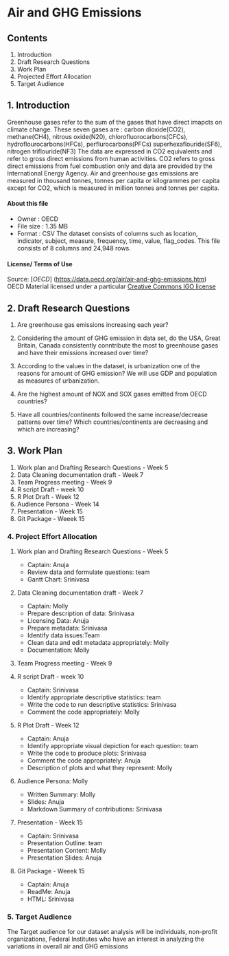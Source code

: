 # Air and GHG Emissions

## Contents

1. Introduction
2. Draft Research Questions
3. Work Plan
4. Projected Effort Allocation
5. Target Audience



## 1. Introduction
     
   Greenhouse gases refer to the sum of the gases that have direct imapcts on climate change. These seven gases are :
   carbon dioxide(CO2), methane(CH4), nitrous oxide(N20), chlorofluorocarbons(CFCs), hydroflourocarbons(HFCs), perflurocarbons(PFCs)
   superhexaflouride(SF6), nitrogen triflouride(NF3)
   The data are expressed in CO2 equivalents and refer to gross direct emissions from human activities. CO2 refers to gross direct 
   emissions from fuel combustion only and data are provided by the International Energy Agency.
   Air and greenhouse gas emissions are measured in thousand tonnes, tonnes per capita or kilogrammes per capita except for 
   CO2, which is measured in million tonnes and tonnes per capita.
   
#### About this file
   * Owner : OECD
   * File size : 1.35 MB
   * Format : CSV
   The dataset consists of columns such as location, indicator, subject, measure, frequency, time, value, flag_codes. This file consists      of 8 columns and 24,948 rows.
   
#### License/ Terms of Use
   Source: [*OECD*] (https://data.oecd.org/air/air-and-ghg-emissions.htm)
   OECD Material licensed under a particular [Creative Commons IGO license](http://www.oecd.org/termsandconditions/)


## 2. Draft Research Questions
  1. Are greenhouse gas emissions increasing each year?
  2. Considering the amount of GHG emission in data set, do the USA, Great Britain, Canada consistently conntribute the most to greenhouse gases and have their emissions increased over time?
  3. According to the values in the dataset, is urbanization one of the reasons for amount of GHG emission? We will use GDP and population as measures of urbanization.
  4. Are the highest amount of NOX and SOX gases emitted from OECD countries?

  5. Have all countries/continents followed the same increase/decrease patterns over time? Which countries/continents are decreasing and which are increasing?  


## 3. Work Plan

1. Work plan and Drafting Research Questions - Week 5 
2. Data Cleaning documentation draft - Week 7
3. Team Progress meeting - Week 9
4. R script Draft - week 10
5. R Plot Draft - Week 12
6. Audience Persona - Week 14
7. Presentation - Week 15
8. Git Package - Weeek 15

### 4. Project Effort Allocation

1. Work plan and Drafting Research Questions - Week 5   
    * Captain: Anuja  
    * Review data and formulate questions: team  
    * Gantt Chart: Srinivasa   
  
2. Data Cleaning documentation draft - Week 7  
    * Captain: Molly  
    * Prepare description of data: Srinivasa  
    * Licensing Data: Anuja  
    * Prepare metadata: Srinivasa  
    * Identify data issues:Team   
    * Clean data and edit metadata appropriately: Molly  
    * Documentation: Molly  
  
3. Team Progress meeting - Week 9  

4. R script Draft - week 10  
    * Captain: Srinivasa  
    * Identify appropriate descriptive statistics: team  
    * Write the code to run descriptive statistics: Srinivasa  
    * Comment the code appropriately: Molly  
  
5. R Plot Draft - Week 12  
    * Captain: Anuja  
    * Identify appropriate visual depiction for each question: team  
    * Write the code to produce plots: Srinivasa  
    * Comment the code appropriately: Anuja  
    * Description of plots and what they represent: Molly  

9. Audience Persona: Molly  
    * Written Summary: Molly  
    * Slides: Anuja  
    * Markdown Summary of contributions: Srinivasa  
  

7. Presentation - Week 15    
    * Captain: Srinivasa  
    * Presentation Outline: team  
    * Presentation Content: Molly  
    * Presentation Slides: Anuja  
  
8. Git Package - Weeek 15        
    * Captain: Anuja     
    * ReadMe: Anuja  
    * HTML: Srinivasa  

### 5. Target Audience
 The Target audience for our dataset analysis will be individuals, non-profit organizations, Federal Institutes who have an interest in analyzing the variations in overall air and GHG emissions


